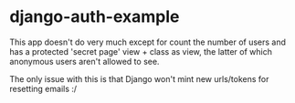 # django-auth-example

This app doesn't do very much except for count the number of users and has a protected 'secret page' view + class as view, the latter of which anonymous users aren't allowed to see.

The only issue with this is that Django won't mint new urls/tokens for resetting emails :/
